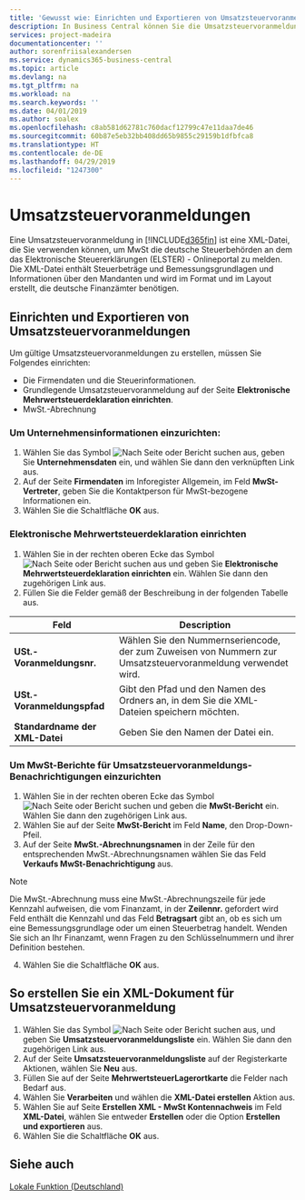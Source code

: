 ```yaml
---
title: 'Gewusst wie: Einrichten und Exportieren von Umsatzsteuervoranmeldungen'
description: In Business Central können Sie die Umsatzsteuervoranmeldungsdatei-Benachrichtigung elektronisch an das Portal übermitteln.
services: project-madeira
documentationcenter: ''
author: sorenfriisalexandersen
ms.service: dynamics365-business-central
ms.topic: article
ms.devlang: na
ms.tgt_pltfrm: na
ms.workload: na
ms.search.keywords: ''
ms.date: 04/01/2019
ms.author: soalex
ms.openlocfilehash: c8ab581d62781c760dacf12799c47e11daa7de46
ms.sourcegitcommit: 60b87e5eb32bb408dd65b9855c29159b1dfbfca8
ms.translationtype: HT
ms.contentlocale: de-DE
ms.lasthandoff: 04/29/2019
ms.locfileid: "1247300"
---
```

# <a name="sales-vat-advance-notifications"></a>Umsatzsteuervoranmeldungen  
Eine Umsatzsteuervoranmeldung in [!INCLUDE[d365fin](../../includes/d365fin_md.md)] ist eine XML-Datei, die Sie verwenden können, um MwSt die deutsche Steuerbehörden an dem das Elektronische Steuererklärungen (ELSTER) - Onlineportal zu melden. Die XML-Datei enthält Steuerbeträge und Bemessungsgrundlagen und Informationen über den Mandanten und wird im Format und im Layout erstellt, die deutsche Finanzämter benötigen.    

## <a name="set-up-and-export-sales-vat-advance-notifications"></a>Einrichten und Exportieren von Umsatzsteuervoranmeldungen
Um gültige Umsatzsteuervoranmeldungen zu erstellen, müssen Sie Folgendes einrichten:  

- Die Firmendaten und die Steuerinformationen.  
- Grundlegende Umsatzsteuervoranmeldung auf der Seite **Elektronische Mehrwertsteuerdeklaration einrichten**. 
- MwSt.-Abrechnung  

### <a name="to-set-up-company-information"></a>Um Unternehmensinformationen einzurichten:  
1. Wählen Sie das Symbol ![Nach Seite oder Bericht suchen](../../media/ui-search/search_small.png "Symbol \"Nach Seite oder Bericht suchen\"") aus, geben Sie **Unternehmensdaten** ein, und wählen Sie dann den verknüpften Link aus.  
2. Auf der Seite **Firmendaten** im Inforegister Allgemein, im Feld **MwSt-Vertreter**, geben Sie die Kontaktperson für MwSt-bezogene Informationen ein.  
3. Wählen Sie die Schaltfläche **OK** aus.  

### <a name="to-set-up-the-electronic-vat-decl-setup"></a>Elektronische Mehrwertsteuerdeklaration einrichten
1. Wählen Sie in der rechten oberen Ecke das Symbol ![Nach Seite oder Bericht suchen](../../media/ui-search/search_small.png "Nach Seite oder Bericht suchen") aus und geben Sie **Elektronische Mehrwertsteuerdeklaration einrichten** ein. Wählen Sie dann den zugehörigen Link aus.
2. Füllen Sie die Felder gemäß der Beschreibung in der folgenden Tabelle aus.

|Feld|Description|
|-----|-----|
|**USt.-Voranmeldungsnr.**|Wählen Sie den Nummernseriencode, der zum Zuweisen von Nummern zur Umsatzsteuervoranmeldung verwendet wird.|
|**USt.-Voranmeldungspfad**|Gibt den Pfad und den Namen des Ordners an, in dem Sie die XML-Dateien speichern möchten.|
|**Standardname der XML-Datei**|Geben Sie den Namen der Datei ein.|

### <a name="to-set-up-a-vat-statement-for-sales-vat-advance-notifications"></a>Um MwSt-Berichte für Umsatzsteuervoranmeldungs-Benachrichtigungen einzurichten  
1.  Wählen Sie in der rechten oberen Ecke das Symbol ![Nach Seite oder Bericht suchen](../../media/ui-search/search_small.png "Nach Seite oder Bericht suchen") und geben die **MwSt-Bericht** ein. Wählen Sie dann den zugehörigen Link aus.  
2.  Wählen Sie auf der Seite **MwSt-Bericht** im Feld **Name**, den Drop-Down-Pfeil.  
3.  Auf der Seite **MwSt.-Abrechnungsnamen** in der Zeile für den entsprechenden MwSt.-Abrechnungsnamen wählen Sie das Feld **Verkaufs MwSt-Benachrichtigung** aus. 

> [!NOTE]  
 >  Die MwSt.-Abrechnung muss eine MwSt.-Abrechnungszeile für jede Kennzahl aufweisen, die vom Finanzamt, in der **Zeilennr.** gefordert wird Feld enthält die Kennzahl und das Feld **Betragsart** gibt an, ob es sich um eine Bemessungsgrundlage oder um einen Steuerbetrag handelt. Wenden Sie sich an Ihr Finanzamt, wenn Fragen zu den Schlüsselnummern und ihrer Definition bestehen. 

4. Wählen Sie die Schaltfläche **OK** aus.  

## <a name="to-create-an-xml-document-for-sales-vat-advance-notification"></a>So erstellen Sie ein XML-Dokument für Umsatzsteuervoranmeldung  
1. Wählen Sie das Symbol ![Nach Seite oder Bericht suchen](../../media/ui-search/search_small.png "Symbol „Nach Seite oder Bericht suchen”") aus, und geben Sie **Umsatzsteuervoranmeldungsliste** ein. Wählen Sie dann den zugehörigen Link aus.  
2. Auf der Seite **Umsatzsteuervoranmeldungsliste** auf der Registerkarte Aktionen, wählen Sie **Neu** aus.  
3. Füllen Sie auf der Seite **MehrwertsteuerLagerortkarte** die Felder nach Bedarf aus.
4. Wählen Sie **Verarbeiten** und wählen die **XML-Datei erstellen** Aktion aus.  
5. Wählen Sie auf Seite **Erstellen XML - MwSt Kontennachweis** im Feld **XML-Datei**, wählen Sie entweder **Erstellen** oder die Option **Erstellen und exportieren** aus.  
6. Wählen Sie die Schaltfläche **OK** aus.  

## <a name="see-also"></a>Siehe auch
[Lokale Funktion (Deutschland)](germany-local-functionality.md)